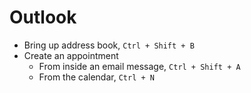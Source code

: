 # Outlook

* Bring up address book, `Ctrl + Shift + B`
* Create an appointment
  * From inside an email message, `Ctrl + Shift + A`
  * From the calendar, `Ctrl + N`
